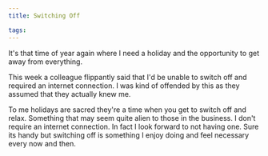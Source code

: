 ```yaml
---
title: Switching Off

tags:
---
```

It's that time of year again where I need a holiday and the opportunity to get away from everything.

 This week a colleague flippantly said that I'd be unable to switch off and required an internet connection. I was kind of offended by this as they assumed that they actually knew me.

To me holidays are sacred they're a time when you get to switch off and relax. Something that may seem quite alien to those in the business. I don't require an internet connection. In fact I look forward to not having one. Sure its handy but switching off is something I enjoy doing and feel necessary every now and then.
